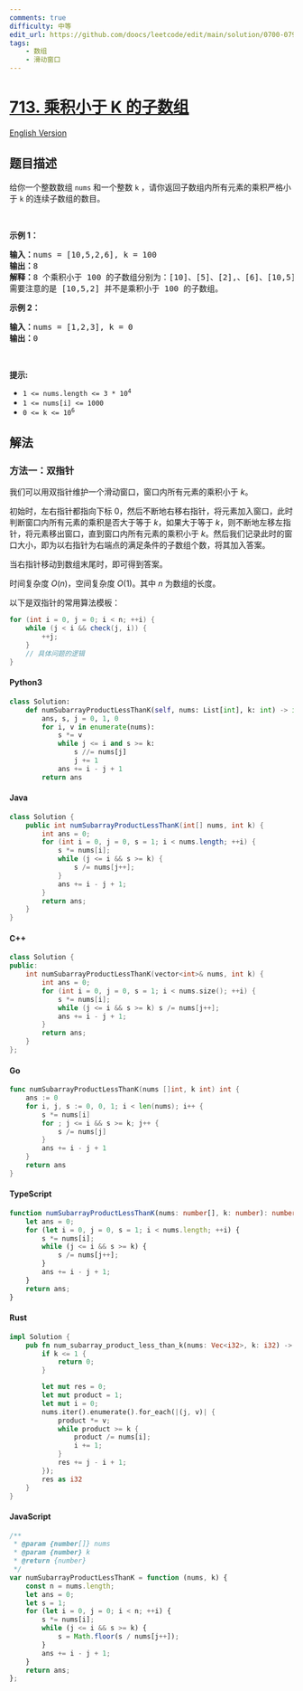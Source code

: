 ```yaml
---
comments: true
difficulty: 中等
edit_url: https://github.com/doocs/leetcode/edit/main/solution/0700-0799/0713.Subarray%20Product%20Less%20Than%20K/README.md
tags:
    - 数组
    - 滑动窗口
---
```


<!-- problem:start -->

# [713. 乘积小于 K 的子数组](https://leetcode.cn/problems/subarray-product-less-than-k)

[English Version](/solution/0700-0799/0713.Subarray%20Product%20Less%20Than%20K/README_EN.md)

## 题目描述

<!-- description:start -->

给你一个整数数组 <code>nums</code> 和一个整数 <code>k</code> ，请你返回子数组内所有元素的乘积严格小于<em> </em><code>k</code> 的连续子数组的数目。

<p>&nbsp;</p>

<p><strong>示例 1：</strong></p>

<pre>
<strong>输入：</strong>nums = [10,5,2,6], k = 100
<strong>输出：</strong>8
<strong>解释：</strong>8 个乘积小于 100 的子数组分别为：[10]、[5]、[2],、[6]、[10,5]、[5,2]、[2,6]、[5,2,6]。
需要注意的是 [10,5,2] 并不是乘积小于 100 的子数组。
</pre>

<p><strong>示例 2：</strong></p>

<pre>
<strong>输入：</strong>nums = [1,2,3], k = 0
<strong>输出：</strong>0</pre>

<p>&nbsp;</p>

<p><strong>提示:&nbsp;</strong></p>

<ul>
	<li><code>1 &lt;= nums.length &lt;= 3 * 10<sup>4</sup></code></li>
	<li><code>1 &lt;= nums[i] &lt;= 1000</code></li>
	<li><code>0 &lt;= k &lt;= 10<sup>6</sup></code></li>
</ul>

<!-- description:end -->

## 解法

<!-- solution:start -->

### 方法一：双指针

我们可以用双指针维护一个滑动窗口，窗口内所有元素的乘积小于 $k$。

初始时，左右指针都指向下标 0，然后不断地右移右指针，将元素加入窗口，此时判断窗口内所有元素的乘积是否大于等于 $k$，如果大于等于 $k$，则不断地左移左指针，将元素移出窗口，直到窗口内所有元素的乘积小于 $k$。然后我们记录此时的窗口大小，即为以右指针为右端点的满足条件的子数组个数，将其加入答案。

当右指针移动到数组末尾时，即可得到答案。

时间复杂度 $O(n)$，空间复杂度 $O(1)$。其中 $n$ 为数组的长度。

以下是双指针的常用算法模板：

```java
for (int i = 0, j = 0; i < n; ++i) {
    while (j < i && check(j, i)) {
        ++j;
    }
    // 具体问题的逻辑
}
```

<!-- tabs:start -->

#### Python3

```python
class Solution:
    def numSubarrayProductLessThanK(self, nums: List[int], k: int) -> int:
        ans, s, j = 0, 1, 0
        for i, v in enumerate(nums):
            s *= v
            while j <= i and s >= k:
                s //= nums[j]
                j += 1
            ans += i - j + 1
        return ans
```

#### Java

```java
class Solution {
    public int numSubarrayProductLessThanK(int[] nums, int k) {
        int ans = 0;
        for (int i = 0, j = 0, s = 1; i < nums.length; ++i) {
            s *= nums[i];
            while (j <= i && s >= k) {
                s /= nums[j++];
            }
            ans += i - j + 1;
        }
        return ans;
    }
}
```

#### C++

```cpp
class Solution {
public:
    int numSubarrayProductLessThanK(vector<int>& nums, int k) {
        int ans = 0;
        for (int i = 0, j = 0, s = 1; i < nums.size(); ++i) {
            s *= nums[i];
            while (j <= i && s >= k) s /= nums[j++];
            ans += i - j + 1;
        }
        return ans;
    }
};
```

#### Go

```go
func numSubarrayProductLessThanK(nums []int, k int) int {
	ans := 0
	for i, j, s := 0, 0, 1; i < len(nums); i++ {
		s *= nums[i]
		for ; j <= i && s >= k; j++ {
			s /= nums[j]
		}
		ans += i - j + 1
	}
	return ans
}
```

#### TypeScript

```ts
function numSubarrayProductLessThanK(nums: number[], k: number): number {
    let ans = 0;
    for (let i = 0, j = 0, s = 1; i < nums.length; ++i) {
        s *= nums[i];
        while (j <= i && s >= k) {
            s /= nums[j++];
        }
        ans += i - j + 1;
    }
    return ans;
}
```

#### Rust

```rust
impl Solution {
    pub fn num_subarray_product_less_than_k(nums: Vec<i32>, k: i32) -> i32 {
        if k <= 1 {
            return 0;
        }

        let mut res = 0;
        let mut product = 1;
        let mut i = 0;
        nums.iter().enumerate().for_each(|(j, v)| {
            product *= v;
            while product >= k {
                product /= nums[i];
                i += 1;
            }
            res += j - i + 1;
        });
        res as i32
    }
}
```

#### JavaScript

```js
/**
 * @param {number[]} nums
 * @param {number} k
 * @return {number}
 */
var numSubarrayProductLessThanK = function (nums, k) {
    const n = nums.length;
    let ans = 0;
    let s = 1;
    for (let i = 0, j = 0; i < n; ++i) {
        s *= nums[i];
        while (j <= i && s >= k) {
            s = Math.floor(s / nums[j++]);
        }
        ans += i - j + 1;
    }
    return ans;
};
```

<!-- tabs:end -->

<!-- solution:end -->

<!-- problem:end -->
